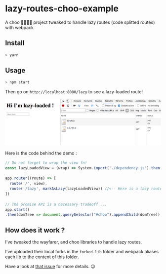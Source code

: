 # lazy-routes-choo-example

A choo 🚂🚋🚋🚋 project tweaked to handle lazy routes (code splitted routes) with webpack


## Install

```sh
> yarn
```


## Usage

```sh
> npm start
```

Then go on `http://localhost:8080/lazy` to see a lazy-loaded route!

![demo](demo.png)

Here is the code behind the demo :

```js
// Do not forget to wrap the view fn!
const lazyLoadedView = (wrap) => System.import('./dependency.js').then(module => wrap(module.view))

app.router((route) => [
  route('/', view),
  route('/lazy', markAsLazy(lazyLoadedView)) //<-- Here is a lazy route
])

// The promise API is a necessary tradeoff ...
app.start()
.then(domTree => document.querySelector("#choo").appendChild(domTree))
```


## How does it work ?

I've tweaked the wayfarer, and choo libraries to handle lazy routes.

I've uploaded their local forks in the `forked-lib` folder and webpack aliases each lib to the content of this folder.


Have a look at [that issue](https://github.com/yoshuawuyts/sheet-router/issues/62) for more details. 😉
